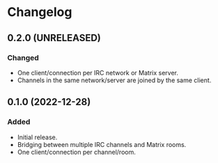 Changelog
=========

0.2.0 (UNRELEASED)
------------------

### Changed

- One client/connection per IRC network or Matrix server.
- Channels in the same network/server are joined by the same client.


0.1.0 (2022-12-28)
------------------

### Added

- Initial release.
- Bridging between multiple IRC channels and Matrix rooms.
- One client/connection per channel/room.
